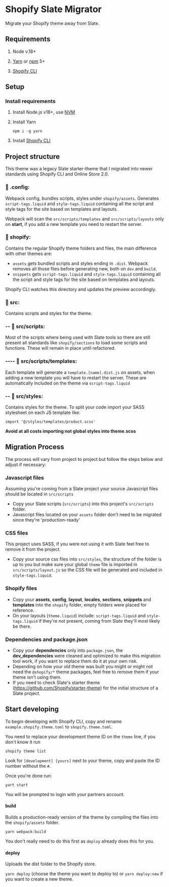 # Shopify Slate Migrator

Migrate your Shopify theme away from Slate.

## Requirements

1. Node v.18+

2. [Yarn](https://classic.yarnpkg.com/en/docs/install#mac-stable) or [npm](https://www.npmjs.com/get-npm) 5+

3. [Shopify CLI](https://shopify.dev/docs/themes/tools/cli/install)

## Setup

### Install requirements

1. Install Node.js v18+, use [NVM](https://github.com/nvm-sh/nvm?tab=readme-ov-file#installing-and-updating)
        

2. Install Yarn 

    `npm i -g yarn`


3. Install [Shopify CLI](https://shopify.dev/docs/themes/tools/cli/install) 


## Project structure

This theme was a legacy Slate starter-theme that I migrated into newer standards using Shopify CLI and Online Store 2.0.

### 📁 .config:

Webpack config, bundles scripts, styles under `shopify/assets`. Generates `script-tags.liquid` and `style-tags.liquid` containing all the  script and style tags for the site based on templates and layouts.

Webpack will scan the `src/scripts/templates` and  `src/scripts/layouts` only on **start**, if you add a new template you need to restart the server.


### 📁 shopify:

Contains the regular Shopify theme folders and files, the main difference with other themes are:
- `assets` gets bundled scripts and styles ending in `.dist`. Webpack removes all those files before generating new, both on `dev` and `build`.
- `snippets` gets `script-tags.liquid` and `style-tags.liquid` containing all the  script and style tags for the site based on templates and layouts.

Shopify CLI watches this directory and updates the preview accordingly. 

### 📁 src:

Contains scripts and styles for the theme.

### -- 📂 src/scripts:

Most of the scripts where being used with Slate tools so there are still present all standards like `shopify/sections` to load some scripts and functions. These will remain in place until refactored.

### ---- 📂 src/scripts/templates:

Each template will generate a `template.[name].dist.js` on assets, when adding a new template you will have to restart the server. These are automatically included on the theme via `script-tags.liquid`

### -- 📂 src/styles:

Contains styles for the theme. To split your code import your SASS stylesheet on each JS template like: 

`import '@/styles/templates/product.scss'`

**Avoid at all costs importing not global styles into theme.scss**

## Migration Process

The process will vary from project to project but follow the steps below and adjust if necessary:

### Javascript files

Assuming you're coming from a Slate project your source Javascript files should be located in `src/scripts`
- Copy your Slate scripts (`src/scripts`) into this project's `src/scripts` folder.
- Javascript files located on your `assets` folder don't need to be migrated since they're 'production-ready'

### CSS files

This project uses SASS, if you were not using it with Slate feel free to remove it from the project.
- Copy your source css files into `src/styles`, the structure of the folder is up to you but make sure your global `theme` file is imported in `src/scripts/layout.js` so the CSS file will be generated and included in `style-tags.liquid`.

### Shopify files

- Copy your **assets**, **config**, **layout**, **locales**, **sections**, **snippets** and **templates** into the `shopify` folder, empty folders were placed for reference.
- On your layouts (`theme.liquid`) include: `script-tags.liquid` and `style-tags.liquid` if they're not present, coming from Slate they'll most likely be there.

### Dependencies and package.json

- Copy your **dependencies** only into `package.json`, the **dev_dependencies** were cleaned and optimized to make this migration tool work, if you want to replace them do it at your own risk.
- Depending on how your old theme was built you might or might not need the `@shopify/*` theme packages, feel free to remove them if your theme isn't using them.
- If you need to check Slate's starter theme (https://github.com/Shopify/starter-theme) for the initial structure of a Slate project. 

## Start developing

To begin developing with Shopify CLI, copy and rename `example.shopify.theme.toml` to `shopify.theme.toml`.

You need to replace your development theme ID on the `theme` line, if you don't know it run

`shopify theme list`

Look for `[development] [yours]` next to your theme, copy and paste the ID number without the `#`.

Once you're done run: 

`yart start`

You will be prompted to login with your partners account.

#### build

Builds a production-ready version of the theme by compiling the files into the `shopify/assets` folder.

`yarn webpack:build`

You don't really need to do this first as `deploy` already does this for you.

#### deploy 

Uploads the dist folder to the Shopify store.

`yarn deploy` (choose the theme you want to deploy to) or `yarn deploy:new` if you want to create a new theme.
